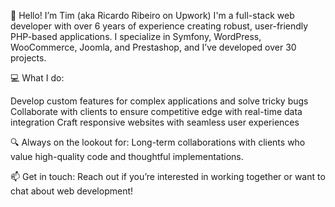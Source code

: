 👋 Hello! I’m Tim (aka Ricardo Ribeiro on Upwork)
I'm a full-stack web developer with over 6 years of experience creating robust, user-friendly PHP-based applications. 
I specialize in Symfony, WordPress, WooCommerce, Joomla, and Prestashop, and I’ve developed over 30 projects.

💻 What I do:

Develop custom features for complex applications and solve tricky bugs
Collaborate with clients to ensure competitive edge with real-time data integration
Craft responsive websites with seamless user experiences

🔍 Always on the lookout for: Long-term collaborations with clients who value high-quality code and thoughtful implementations.

📫 Get in touch: Reach out if you’re interested in working together or want to chat about web development!
